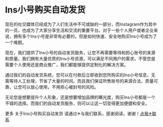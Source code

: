 # Ins小号购买自动发货

现在的社交媒体已经成为了人们生活中不可或缺的一部分，而Instagram作为其中的一员，也成为了大家分享生活和交流的重要平台。对于一些个人用户或者企业来说，拥有多个Ins小号是非常有必要的，但是如何快速、安全地购买Ins小号成为了一个难题。

现在，我们提供了Ins小号的自动发货服务，让您不再需要等待和担心账号的来源和质量。我们拥有大量优质的Ins小号资源，可以满足不同用户的需求。不管您是需要个人使用还是商业推广，我们都能够提供定制化的解决方案。

通过我们的自动发货系统，您可以在付款后立即收到您所购买的Ins小号信息，无需等待人工处理，节省了大量的时间。而且我们保证所售账号的来源合法，质量可靠，让您可以放心使用，不用担心被封号的风险。

无论您是想要提升个人形象，还是想要增加品牌的曝光度，购买Ins小号都是一个不错的选择。而我们的自动发货服务，则可以让这一切变得更加便捷和安全。

更多 关于Ins小号购买自动发货 请通过✈与我们联系，感谢阅读，谢谢！[点我✈联系](https://1.k02.cc)